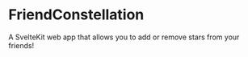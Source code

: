 # FriendConstellation

A SvelteKit web app that allows you to add or remove stars from your friends!